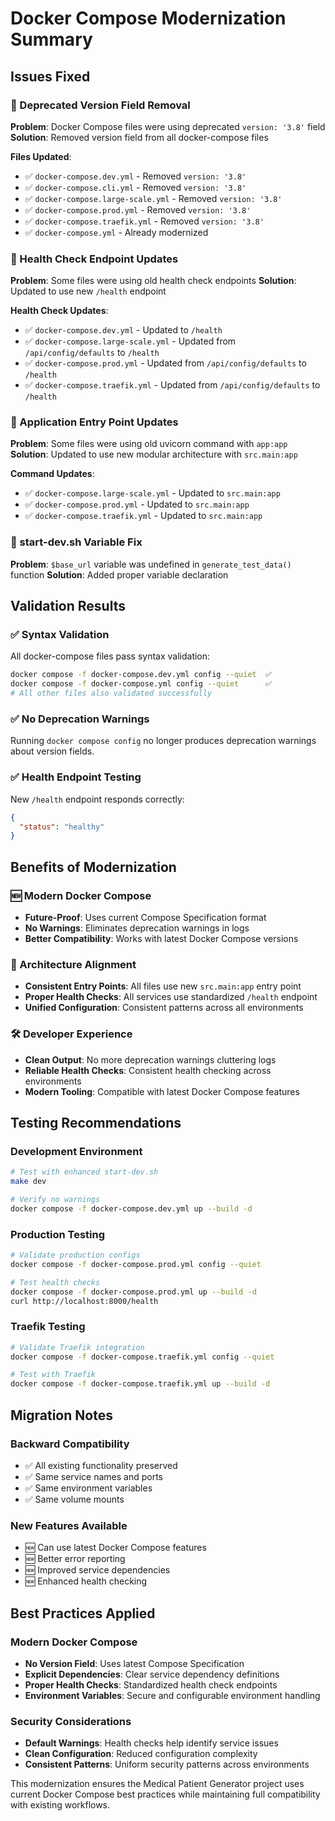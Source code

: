 # Docker Compose Modernization Summary

## Issues Fixed

### 🔧 Deprecated Version Field Removal
**Problem**: Docker Compose files were using deprecated `version: '3.8'` field
**Solution**: Removed version field from all docker-compose files

**Files Updated**:
- ✅ `docker-compose.dev.yml` - Removed `version: '3.8'`
- ✅ `docker-compose.cli.yml` - Removed `version: '3.8'`
- ✅ `docker-compose.large-scale.yml` - Removed `version: '3.8'`
- ✅ `docker-compose.prod.yml` - Removed `version: '3.8'`
- ✅ `docker-compose.traefik.yml` - Removed `version: '3.8'`
- ✅ `docker-compose.yml` - Already modernized

### 🏥 Health Check Endpoint Updates
**Problem**: Some files were using old health check endpoints
**Solution**: Updated to use new `/health` endpoint

**Health Check Updates**:
- ✅ `docker-compose.dev.yml` - Updated to `/health`
- ✅ `docker-compose.large-scale.yml` - Updated from `/api/config/defaults` to `/health`
- ✅ `docker-compose.prod.yml` - Updated from `/api/config/defaults` to `/health`
- ✅ `docker-compose.traefik.yml` - Updated from `/api/config/defaults` to `/health`

### 🚀 Application Entry Point Updates
**Problem**: Some files were using old uvicorn command with `app:app`
**Solution**: Updated to use new modular architecture with `src.main:app`

**Command Updates**:
- ✅ `docker-compose.large-scale.yml` - Updated to `src.main:app`
- ✅ `docker-compose.prod.yml` - Updated to `src.main:app`
- ✅ `docker-compose.traefik.yml` - Updated to `src.main:app`

### 🔗 start-dev.sh Variable Fix
**Problem**: `$base_url` variable was undefined in `generate_test_data()` function
**Solution**: Added proper variable declaration

## Validation Results

### ✅ Syntax Validation
All docker-compose files pass syntax validation:
```bash
docker compose -f docker-compose.dev.yml config --quiet  ✅
docker compose -f docker-compose.yml config --quiet      ✅
# All other files also validated successfully
```

### ✅ No Deprecation Warnings
Running `docker compose config` no longer produces deprecation warnings about version fields.

### ✅ Health Endpoint Testing
New `/health` endpoint responds correctly:
```json
{
  "status": "healthy"
}
```

## Benefits of Modernization

### 🆕 Modern Docker Compose
- **Future-Proof**: Uses current Compose Specification format
- **No Warnings**: Eliminates deprecation warnings in logs
- **Better Compatibility**: Works with latest Docker Compose versions

### 🔄 Architecture Alignment
- **Consistent Entry Points**: All files use new `src.main:app` entry point
- **Proper Health Checks**: All services use standardized `/health` endpoint
- **Unified Configuration**: Consistent patterns across all environments

### 🛠️ Developer Experience
- **Clean Output**: No more deprecation warnings cluttering logs
- **Reliable Health Checks**: Consistent health checking across environments
- **Modern Tooling**: Compatible with latest Docker Compose features

## Testing Recommendations

### Development Environment
```bash
# Test with enhanced start-dev.sh
make dev

# Verify no warnings
docker compose -f docker-compose.dev.yml up --build -d
```

### Production Testing
```bash
# Validate production configs
docker compose -f docker-compose.prod.yml config --quiet

# Test health checks
docker compose -f docker-compose.prod.yml up --build -d
curl http://localhost:8000/health
```

### Traefik Testing
```bash
# Validate Traefik integration
docker compose -f docker-compose.traefik.yml config --quiet

# Test with Traefik
docker compose -f docker-compose.traefik.yml up --build -d
```

## Migration Notes

### Backward Compatibility
- ✅ All existing functionality preserved
- ✅ Same service names and ports
- ✅ Same environment variables
- ✅ Same volume mounts

### New Features Available
- 🆕 Can use latest Docker Compose features
- 🆕 Better error reporting
- 🆕 Improved service dependencies
- 🆕 Enhanced health checking

## Best Practices Applied

### Modern Docker Compose
- **No Version Field**: Uses latest Compose Specification
- **Explicit Dependencies**: Clear service dependency definitions
- **Proper Health Checks**: Standardized health check endpoints
- **Environment Variables**: Secure and configurable environment handling

### Security Considerations
- **Default Warnings**: Health checks help identify service issues
- **Clean Configuration**: Reduced configuration complexity
- **Consistent Patterns**: Uniform security patterns across environments

This modernization ensures the Medical Patient Generator project uses current Docker Compose best practices while maintaining full compatibility with existing workflows.